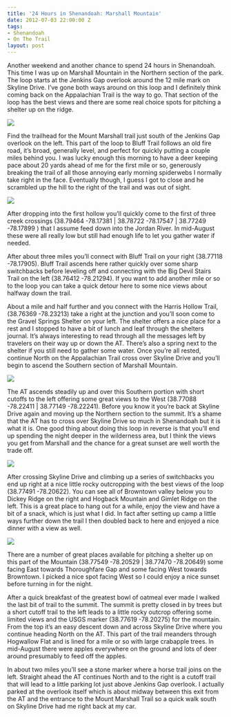 ```yaml
---
title: '24 Hours in Shenandoah: Marshall Mountain'
date: 2012-07-03 22:00:00 Z
tags:
- Shenandoah
- On The Trail
layout: post
---
```

Another weekend and another chance to spend 24 hours in Shenandoah. This time I was up on Marshall Mountain in the Northern section of the park. The loop starts at the Jenkins Gap overlook around the 12 mile mark on Skyline Drive. I’ve gone both ways around on this loop and I definitely think coming back on the Appalachian Trail is the way to go. That section of the loop has the best views and there are some real choice spots for pitching a shelter up on the ridge.

<img src='/images/marshallImg.jpg' >

Find the trailhead for the Mount Marshall trail just south of the Jenkins Gap overlook on the left. This part of the loop to Bluff Trail follows an old fire road, it’s broad, generally level, and perfect for quickly putting a couple miles behind you. I was lucky enough this morning to have a deer keeping pace about 20 yards ahead of me for the first mile or so, generously breaking the trail of all those annoying early morning spiderwebs I normally take right in the face. Eventually though, I guess I got to close and he scrambled up the hill to the right of the trail and was out of sight. 

<!--more-->

<img src='/images/marshallJunction.jpg' >

After dropping into the first hollow you’ll quickly come to the first of three creek crossings (38.79464 -78.17381 | 38.78722 -78.17547 | 38.77249 -78.17899 ) that I assume feed down into the Jordan River. In mid-August these were all really low but still had enough life to let you gather water if needed.

After about three miles you’ll connect with Bluff Trail on your right (38.77118 -78.17905). Bluff Trail ascends here rather quickly over some sharp switchbacks before leveling off and connecting with the Big Devil Stairs Trail on the left (38.76412 -78.21294). If you want to add another mile or so to the loop you can take a quick detour here to some nice views about halfway down the trail. 

About a mile and half further and you connect with the Harris Hollow Trail, (38.76369 -78.23213) take a right at the junction and you’ll soon come to the Gravel Springs Shelter on your left. The shelter offers a nice place for a rest and I stopped to have a bit of lunch and leaf through the shelters journal. It’s always interesting to read through all the messages left by travelers on their way up or down the AT. There’s also a spring next to the shelter if you still need to gather some water. Once you’re all rested, continue North on the Appalachian Trail cross over Skyline Drive and you’ll begin to ascend the Southern section of Marshall Mountain.

<img src='/images/marshallhut.jpg' >

The AT ascends steadily up and over this Southern portion with short cutoffs to the left offering some great views to the West (38.77088 -78.22411 | 38.77149 -78.22241). Before you know it you’re back at Skyline Drive again and moving up the Northern section to the summit. It’s a shame that the AT has to cross over Skyline Drive so much in Shenandoah but it is what it is. One good thing about doing this loop in reverse is that you’ll end up spending the night deeper in the wilderness area, but I think the views you get from Marshall and the chance for a great sunset are well worth the trade off. 

<img src='/images/marshallsouth.jpg' >

After crossing Skyline Drive and climbing up a series of switchbacks you end up right at a nice little rocky outcropping with the best views of the loop (38.77491 -78.20622). You can see all of Browntown valley below you to Dickey Ridge on the right and Hogback Mountain and Gimlet Ridge on the left. This is a great place to hang out for a while, enjoy the view and have a bit of a snack, which is just what I did. In fact after setting up camp a little ways further down the trail I then doubled back to here and enjoyed a nice dinner with a view as well.

<img src='/images/marshallpeak.jpg' >

There are a number of great places available for pitching a shelter up on this part of the Mountain (38.77549 -78.20529 | 38.77470 -78.20649) some facing East towards Thoroughfare Gap and some facing West towards Browntown. I picked a nice spot facing West so I could enjoy a nice sunset before turning in for the night.

After a quick breakfast of the greatest bowl of oatmeal ever made I walked the last bit of trail to the summit. The summit is pretty closed in by trees but a short cutoff trail to the left leads to a little rocky outcrop offering some limited views and the USGS marker (38.77619 -78.20275) for the mountain. From the top it’s an easy descent down and across Skyline Drive where you continue heading North on the AT. This part of the trail meanders through Hogwallow Flat and is lined for a mile or so with large crabapple trees. In mid-August there were apples everywhere on the ground and lots of deer around presumably to feed off the apples.

In about two miles you’ll see a stone marker where a horse trail joins on the left. Straight ahead the AT continues North and to the right is a cutoff trail that will lead to a little parking lot just above Jenkins Gap overlook. I actually parked at the overlook itself which is about midway between this exit from the AT and the entrance to the Mount Marshall Trail so a quick walk south on Skyline Drive had me right back at my car.
